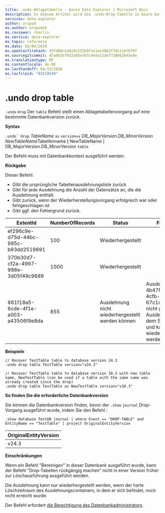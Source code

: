 ```yaml
---
title: .undo-Ablagetabelle - Azure Data Explorer | Microsoft Docs
description: In diesem Artikel wird die .undo-Drop-Tabelle in Azure Data Explorer beschrieben.
services: data-explorer
author: orspod
ms.author: orspodek
ms.reviewer: rkarlin
ms.service: data-explorer
ms.topic: reference
ms.date: 02/04/2020
ms.openlocfilehash: 55fd08ce2624c522b971e1ee3862f7d11c6f679f
ms.sourcegitcommit: 47a002b7032a05ef67c4e5e12de7720062645e9e
ms.translationtype: MT
ms.contentlocale: de-DE
ms.lasthandoff: 04/15/2020
ms.locfileid: "81519549"
---
```

# <a name="undo-drop-table"></a>.undo drop table

`.undo` `drop` Der `table` Befehl stellt einen Ablagetabellenvorgang auf eine bestimmte Datenbankversion zurück.

**Syntax**

`.undo``drop` *TableName* `as` `version=v` *DB_MajorVersion.DB_MinorVersion* *NewTableName*Tabellenname [ NewTableName ] DB_MajorVersion.DB_MinorVersion `table`

Der Befehl muss mit Datenbankkontext ausgeführt werden.

**Rückgabe**

Dieser Befehl:
* Gibt die ursprüngliche Tabellenausdehnungsliste zurück
* Gibt für jede Ausdehnung die Anzahl der Datensätze an, die die Ausdehnung enthält.
* Gibt zurück, wenn der Wiederherstellungsvorgang erfolgreich war oder fehlgeschlagen ist
* Gibt ggf. den Fehlergrund zurück.

| ExtentId                             | NumberOfRecords | Status                   | FailureReason                                                                                                                  |
|--------------------------------------|-----------------|--------------------------|--------------------------------------------------------------------------------------------------------------------------------|
| ef296c9e-d75d-44bc-985c-b93dd2519691 | 100             | Wiederhergestellt                |
| 370b30d7-cf2a-4997-986e-3d05f49c9689 | 1000            | Wiederhergestellt                |
| 861f18a5-6cde-4f1e-a003-a43506f9e8da | 855             | Ausdehnung nicht wiederhergestellt werden können | Ausdehnungscontainer: 4b47fd84-c7db-4cfb-9378-67c1de7bf154 wurde nicht gefunden, die Ausdehnung wurde aus dem Speicher entfernt und kann nicht wiederhergestellt werden |

**Beispiele**

```
// Recover TestTable table to database version 24.3
.undo drop table TestTable version="v24.3"
```

```
// Recover TestTable table to database version 10.3 with new table name, NewTestTable (can be used if a table with the same name was already created since the drop)  
.undo drop table TestTable as NewTestTable version="v10.3"
```

**So finden Sie die erforderliche Datenbankversion**

Sie können die Datenbankversion finden, bevor der `.show` `journal` Drop-Vorgang ausgeführt wurde, indem Sie den Befehl :

```
.show database TestDB journal | where Event == "DROP-TABLE" and EntityName == "TestTable" | project OriginalEntityVersion 
```

| OriginalEntityVersion |
|-----------------------|
| v24.3                 |

**Einschränkungen**

Wenn ein Befehl "Bereinigen" in dieser Datenbank ausgeführt wurde, kann der Befehl "Drop-Tabellen rückgängig machen" nicht in einer Version früher zur Löschausführung ausgeführt werden.

Die Ausdehnung kann nur wiederhergestellt werden, wenn der harte Löschzeitraum des Ausdehnungscontainers, in dem er sich befindet, noch nicht erreicht wurde.

Der Befehl erfordert [die Berechtigung des Datenbankadministrators](../management/access-control/role-based-authorization.md).